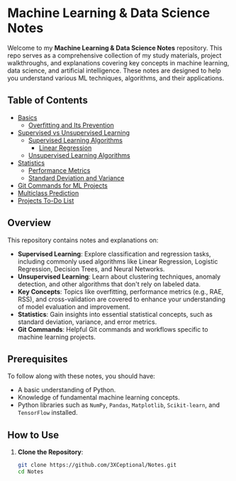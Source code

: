 # Machine Learning & Data Science Notes

Welcome to my **Machine Learning & Data Science Notes** repository. This repo serves as a comprehensive collection of my study materials, project walkthroughs, and explanations covering key concepts in machine learning, data science, and artificial intelligence. These notes are designed to help you understand various ML techniques, algorithms, and their applications.

## Table of Contents

- [Basics](./Machine_learning/basics)
  - [Overfitting and Its Prevention](./Machine_learning/basics/overfitting.md)
- [Supervised vs Unsupervised Learning](./Machine_learning/Supervised_vs_Unsupervised)
  - [Supervised Learning Algorithms](./Machine_learning/Supervised_vs_Unsupervised/supervised)
    - [Linear Regression](./Machine_learning/Supervised_vs_Unsupervised/supervised/linear_regression.md)
  - [Unsupervised Learning Algorithms](./Machine_learning/Supervised_vs_Unsupervised/unsupervised/kmeans.md)
- [Statistics](./Machine_learning/Statistics)
  - [Performance Metrics](./Machine_learning/Statistics/performance_measure.md)
  - [Standard Deviation and Variance](./Machine_learning/Statistics/standard_deviation_and_variance.md)
- [Git Commands for ML Projects](./Machine_learning/git_commands.md)
- [Multiclass Prediction](./Machine_learning/multiclass_prediction.md)
- [Projects To-Do List](./Machine_learning/projects_todo.md)

## Overview

This repository contains notes and explanations on:
- **Supervised Learning**: Explore classification and regression tasks, including commonly used algorithms like Linear Regression, Logistic Regression, Decision Trees, and Neural Networks.
- **Unsupervised Learning**: Learn about clustering techniques, anomaly detection, and other algorithms that don't rely on labeled data.
- **Key Concepts**: Topics like overfitting, performance metrics (e.g., RAE, RSS), and cross-validation are covered to enhance your understanding of model evaluation and improvement.
- **Statistics**: Gain insights into essential statistical concepts, such as standard deviation, variance, and error metrics.
- **Git Commands**: Helpful Git commands and workflows specific to machine learning projects.

## Prerequisites

To follow along with these notes, you should have:
- A basic understanding of Python.
- Knowledge of fundamental machine learning concepts.
- Python libraries such as `NumPy`, `Pandas`, `Matplotlib`, `Scikit-learn`, and `TensorFlow` installed.

## How to Use

1. **Clone the Repository**:
   ```bash
   git clone https://github.com/3XCeptional/Notes.git
   cd Notes
